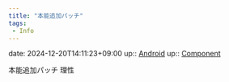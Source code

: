 ```yaml
---
title: "本能追加パッチ"
tags:
 - Info
---
```


date: 2024-12-20T14:11:23+09:00
up:: [Android](Bar/Novel/Topics/Android.md)
up:: [Component](Bar/Novel/Chaos/Component.md)

本能追加パッチ
理性